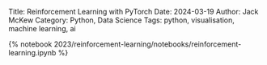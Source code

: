 Title: Reinforcement Learning with PyTorch
Date: 2024-03-19
Author: Jack McKew
Category: Python, Data Science
Tags: python, visualisation, machine learning, ai

{% notebook 2023/reinforcement-learning/notebooks/reinforcement-learning.ipynb %}
